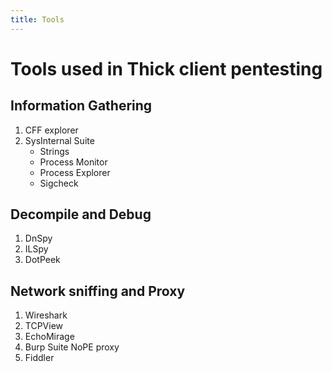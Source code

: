 ```yaml
---
title: Tools
---
```


# Tools used in Thick client pentesting

## Information Gathering
1. CFF explorer
2. SysInternal Suite
    - Strings
    - Process Monitor
    - Process Explorer
    - Sigcheck

## Decompile and Debug
1. DnSpy
2. ILSpy
3. DotPeek

## Network sniffing and Proxy
1. Wireshark
2. TCPView
3. EchoMirage
4. Burp Suite NoPE proxy
5. Fiddler
